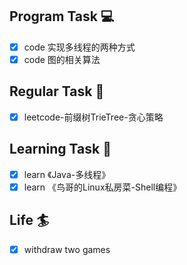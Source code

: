 

## Program Task  💻
- [x] code 实现多线程的两种方式
- [x] code 图的相关算法

## Regular Task  🤡
- [x] leetcode-前缀树TrieTree-贪心策略

## Learning Task 🎯
- [x] learn 《Java-多线程》
- [x] learn 《鸟哥的Linux私房菜-Shell编程》

## Life 🏄
- [x] withdraw two games 